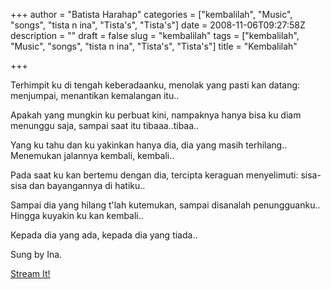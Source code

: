 +++
author = "Batista Harahap"
categories = ["kembalilah", "Music", "songs", "tista n ina", "Tista's", "Tista's"]
date = 2008-11-06T09:27:58Z
description = ""
draft = false
slug = "kembalilah"
tags = ["kembalilah", "Music", "songs", "tista n ina", "Tista's", "Tista's"]
title = "Kembalilah"

+++


Terhimpit ku di tengah keberadaanku,
menolak yang pasti kan datang:
menjumpai, menantikan kemalangan itu..

Apakah yang mungkin ku perbuat kini,
nampaknya hanya bisa ku diam menunggu saja,
sampai saat itu tibaaa..tibaa..

Yang ku tahu dan ku yakinkan hanya dia,
dia yang masih terhilang..
Menemukan jalannya kembali, kembali..

Pada saat ku kan bertemu dengan dia,
tercipta keraguan menyelimuti:
sisa-sisa dan bayangannya di hatiku..

Sampai dia yang hilang t'lah kutemukan,
sampai disanalah penungguanku..
Hingga kuyakin ku kan kembali..

Kepada dia yang ada,
kepada dia yang tiada..

Sung by Ina.

<a href="http://www.archive.org/download/10.TistaNIna-Kembalilah/10.TistaNIna-Kembalilah.mp3">Stream It!</a>